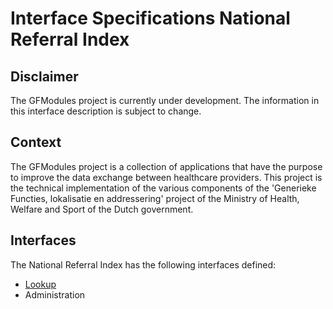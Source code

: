 # Interface Specifications National Referral Index


## Disclaimer

The GFModules project is currently under development. The information in this interface description is
subject to change.


## Context

The GFModules project is a collection of applications that have the purpose to improve the
data exchange between healthcare providers. This project is the technical implementation of
the various components of the 'Generieke Functies, lokalisatie en addressering' project of the
Ministry of Health, Welfare and Sport of the Dutch government.

<div style="page-break-after: always;"></div>


## Interfaces

The National Referral Index has the following interfaces defined:

 - [Lookup](lookup.md)
 - Administration
